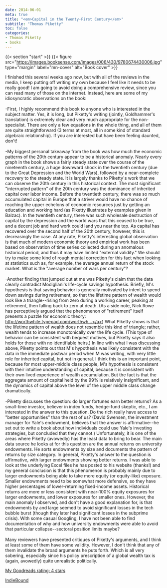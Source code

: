 ```yaml
---
date: 2014-06-01
meta: true
title: "<em>Capital in the Twenty-First Century</em>"
subtitle: "Thomas Piketty"
toc: false
categories:
- Thomas Piketty
- books
---
```


{{< section "start" >}}
{{< figure src="https://images.booksense.com/images/006/430/9780674430006.jpg" type="margin" label="mn-cover" alt="Book cover" >}}

I finished this several weeks ago now, but with all of the reviews in the media, I keep putting off writing my own because I feel like it needs to be really good! I am going to avoid doing a comprehensive review, since you can read many of those on the internet. Instead, here are some of my idiosyncratic observations on the book:<br /><br />-First, I highly recommend this book to anyone who is interested in the subject matter. Yes, it is long, but Piketty's writing (jointly, Goldhammer's translation) is extremely clear and very much appropriate for the non-specialist. There are only a few equations in the whole thing, and all of them are quite straightforward (3 terms at most, all in some kind of standard algebraic relationship). If you are interested but have been feeling daunted, don't!<br /><br />-My biggest personal takeaway from the book was how much the economic patterns of the 20th century appear to be a historical anomaly. Nearly every graph in the book shows a fairly steady state over the course of the nineteenth century, a huge downward shock in the twentieth century (due to the Great Depression and the World Wars), followed by a near-complete recovery to the steady state. It is largely thanks to Piketty's work that we can observe the 20th century in this historical context. The most significant "interrupted pattern" of the 20th century was the dominance of inherited capital over labor income. Before the twentieth century, there was so much accumulated capital in Europe that a striver would have no chance of reaching the upper echelons of economic resources just by getting an education and working hard (as Piketty illustrates by examples given in Balzac). In the twentieth century, there was such wholesale destruction of capital by the depression and the world wars that this ceased to be true, and a decent job and hard work could land you near the top. As capital has recovered over the second half of the 20th century, however, this is decreasingly the case. At any rate, Piketty's interesting global observation is that much of modern economic theory and empirical work has been based on observation of time series collected during an anomalous historical period, and thus it may have limited "external validity." We should try to make some kind of rough mental correction for this fact when looking at statistics such as, for example, the average annual return of the stock market. What is the "average number of wars per century"?<br /><br />-Another finding that jumped out at me was Piketty's claim that the data clearly contradict Modigliani's life-cycle savings hypothesis. Briefly, M's hypothesis is that saving behavior is generally motivated by intent to spend down savings during retirement, so that the lifetime pattern of wealth would look like a triangle--rising from zero during a working career, peaking at retirement, then falling back to zero at death. (As a side note, Nick Rowe has perceptively argued that the phenomenon of "retirement" itself presents a puzzle for economic theory: <a target="_blank" href="http://worthwhile.typepad.com/worthwhile_canadian_initi/2012/02/retirement-and-the-non-smoothing-of-consumption-of-leisure.html" rel="nofollow noopener">http://worthwhile.typepad.com/worthwh...</a>) What Piketty shows is that the lifetime pattern of wealth does not resemble this kind of triangle; rather, wealth tends to increase monotonically over the life cycle. (This type of behavior can be consistent with bequest motives, but Piketty says it also holds for those with no identifiable heirs.) In line with what I was discussing above, Piketty points out that M's hypothesis was likely consistent with the data in the immediate postwar period when M was writing, with very little role for inherited capital, but not in general. I think this is an important point, because for most upper-middle class people, M's hypothesis is consistent with their intuitive understanding of capital, because it is consistent with their own lived experience of wealth accumulation. But the fact is that the aggregate amount of capital held by the 99% is relatively insignificant, and the dynamics of capital above the level of the upper middle class change dramatically.<br /><br />-Piketty discusses the question: do larger fortunes earn better returns? As a small-time investor, believer in index funds, hedge-fund skeptic, etc., I am interested in the answer to this question. Do the rich really have access to "better opportunities" than the rest of us? (David Swensen, the investment manager for Yale's endowment, believes that the answer is affirmative--he set out to write a book about how individuals could use Yale's investing strategies, but concluded that they cannot.) Unfortunately, it is one of the areas where Piketty (avowedly) has the least data to bring to bear. The main data source he looks at for this question are the annual returns on university endowments. He sorts endowments by size and documents the pattern of returns by size category. In general, Piketty's answer to the question is affirmative, with larger endowments showing better returns. I was able to look at the underlying Excel files he has posted to his website (thanks!) and my general conclusion is that this phenomenon is probably mainly due to larger endowments being able to take more equity (or equity-like) exposure. Smaller endowments need to be somewhat more defensive, so they have higher percentages of lower-returning fixed-income assets. Historical returns are more or less consistent with near-100% equity exposures for larger endowments, and lower exposures for smaller ones. However, the main anomaly I observed, and don't have a good explanation for, is that endowments by and large seemed to avoid significant losses in the tech bubble burst (though they later had significant losses in the subprime crisis). With some casual Googling, I have not been able to find documentation of why and how university endowments were able to avoid that particular collapse--sectoral position limits maybe?<br /><br />Many reviewers have presented critiques of Piketty's arguments, and I think at least some of them have some validity. However, I don't think that any of them invalidate the broad arguments he puts forth. Which is all very sobering, especially since his policy prescription of a global wealth tax is (again, avowedly) quite unrealistic politically.

[My Goodreads rating: 4 stars](https://www.goodreads.com/review/show/941298901)  

[IndieBound](https://www.indiebound.org/book/9780674430006)
